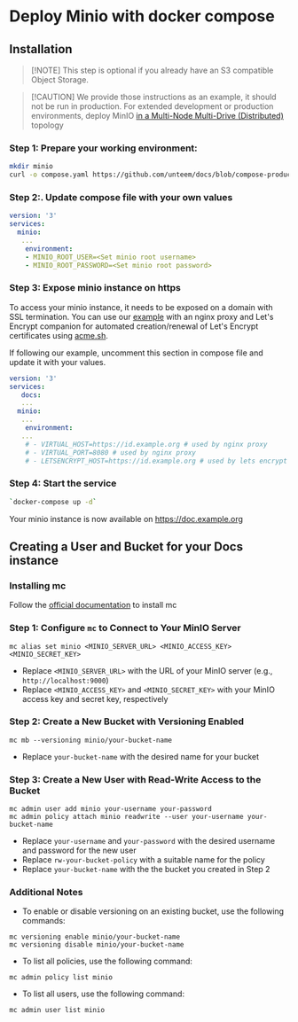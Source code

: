 # Deploy Minio with docker compose

## Installation
> \[!NOTE\]
> This step is optional if you already have an S3 compatible Object Storage.

> \[!CAUTION\]
> We provide those instructions as an example, it should not be run in production. For extended development or production environments, deploy MinIO [in a Multi-Node Multi-Drive (Distributed)](https://min.io/docs/minio/linux/operations/install-deploy-manage/deploy-minio-multi-node-multi-drive.html#minio-mnmd) topology

### Step 1: Prepare your working environment:
```bash
mkdir minio
curl -o compose.yaml https://github.com/unteem/docs/blob/compose-production/docs/examples/compose/minio/compose.yaml
```
### Step 2:. Update compose file with your own values

```yaml
version: '3'
services:
  minio:
   ...
    environment:
    - MINIO_ROOT_USER=<Set minio root username>
    - MINIO_ROOT_PASSWORD=<Set minio root password>
```
### Step 3: Expose minio instance on https

To access your minio instance, it needs to be exposed on a domain with SSL termination. You can use our [example](../nginx-proxy/README.md) with an nginx proxy and Let's Encrypt companion for automated creation/renewal of Let's Encrypt certificates using [acme.sh](http://acme.sh).

If following our example, uncomment this section in compose file and update it with your values.
```yaml
version: '3'
services:
   docs:
   ...
  minio:
   ...
    environment:
   ...
    # - VIRTUAL_HOST=https://id.example.org # used by nginx proxy 
    # - VIRTUAL_PORT=8080 # used by nginx proxy
    # - LETSENCRYPT_HOST=https://id.example.org # used by lets encrypt to generate TLS certificate
```

### Step 4: Start the service
```bash
`docker-compose up -d`
```

Your minio instance is now available on https://doc.example.org

## Creating a User and Bucket for your Docs instance

### Installing mc

Follow the [official documentation](https://min.io/docs/minio/linux/reference/minio-mc.html#install-mc) to install mc

### Step 1: Configure `mc` to Connect to Your MinIO Server

```shellscript
mc alias set minio <MINIO_SERVER_URL> <MINIO_ACCESS_KEY> <MINIO_SECRET_KEY>
```

*   Replace `<MINIO_SERVER_URL>` with the URL of your MinIO server (e.g., `http://localhost:9000`)
*   Replace `<MINIO_ACCESS_KEY>` and `<MINIO_SECRET_KEY>` with your MinIO access key and secret key, respectively

### Step 2: Create a New Bucket with Versioning Enabled

```shellscript
mc mb --versioning minio/your-bucket-name
```

*   Replace `your-bucket-name` with the desired name for your bucket

### Step 3: Create a New User with Read-Write Access to the Bucket

```shellscript
mc admin user add minio your-username your-password
mc admin policy attach minio readwrite --user your-username your-bucket-name
```

*   Replace `your-username` and `your-password` with the desired username and password for the new user
*   Replace `rw-your-bucket-policy` with a suitable name for the policy
*   Replace `your-bucket-name` with the the bucket you created in Step 2

### Additional Notes

*   To enable or disable versioning on an existing bucket, use the following commands:

```shellscript
mc versioning enable minio/your-bucket-name
mc versioning disable minio/your-bucket-name
```

*   To list all policies, use the following command:

```shellscript
mc admin policy list minio
```

*   To list all users, use the following command:

```shellscript
mc admin user list minio
```
